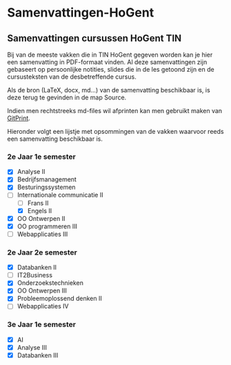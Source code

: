 # Samenvattingen-HoGent
## Samenvattingen cursussen HoGent TIN
Bij van de meeste vakken die in TIN HoGent gegeven worden kan je hier een samenvatting in PDF-formaat vinden. Al deze samenvattingen zijn gebaseert op persoonlijke notities, slides die in de les getoond zijn en de cursusteksten van de desbetreffende cursus.

Als de bron (LaTeX, docx, md...) van de samenvatting beschikbaar is, is deze terug te gevinden in de map Source.

Indien men rechtstreeks md-files wil afprinten kan men gebruikt maken van [GitPrint](http://gitprint.com/).

Hieronder volgt een lijstje met opsommingen van de vakken waarvoor reeds een samenvatting beschikbaar is.

### 2e Jaar 1e semester
- [x] Analyse II
- [x] Bedrijfsmanagement
- [x] Besturingssystemen
- [ ] Internationale communicatie II
  - [ ] Frans II
  - [x] Engels II

- [x] OO Ontwerpen II
- [x] OO programmeren III
- [ ] Webapplicaties III

### 2e Jaar 2e semester
- [x] Databanken II
- [ ] IT2Business
- [x] Onderzoekstechnieken
- [x] OO Ontwerpen III
- [x] Probleemoplossend denken II
- [ ] Webapplicaties IV

### 3e Jaar 1e semester
- [x] AI
- [X] Analyse III
- [X] Databanken III
